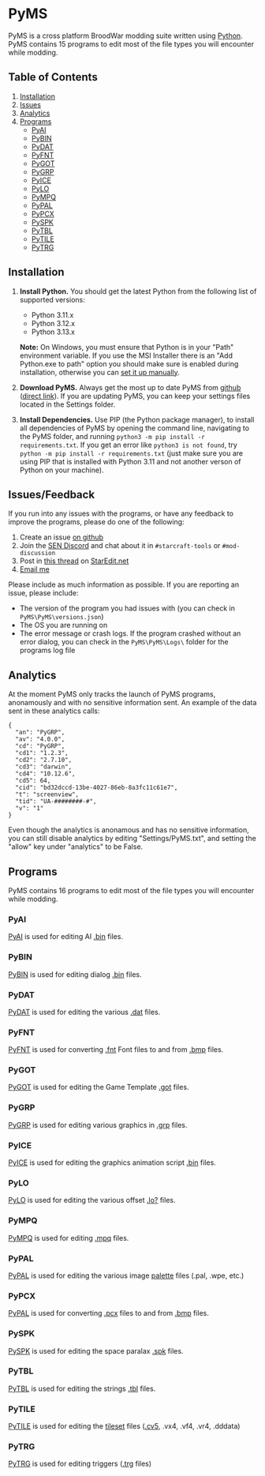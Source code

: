 # PyMS
PyMS is a cross platform BroodWar modding suite written using [Python](http://www.python.org). PyMS contains 15 programs to edit most of the file types you will encounter while modding.

## Table of Contents
1. [Installation](https://github.com/poiuyqwert/PyMS#installation)
1. [Issues](https://github.com/poiuyqwert/PyMS#issues)
1. [Analytics](https://github.com/poiuyqwert/PyMS#analytics)
1. [Programs](https://github.com/poiuyqwert/PyMS#programs)
   * [PyAI](https://github.com/poiuyqwert/PyMS#PyAI)
   * [PyBIN](https://github.com/poiuyqwert/PyMS#PyBIN)
   * [PyDAT](https://github.com/poiuyqwert/PyMS#PyDAT)
   * [PyFNT](https://github.com/poiuyqwert/PyMS#PyFNT)
   * [PyGOT](https://github.com/poiuyqwert/PyMS#PyGOT)
   * [PyGRP](https://github.com/poiuyqwert/PyMS#PyGRP)
   * [PyICE](https://github.com/poiuyqwert/PyMS#PyICE)
   * [PyLO](https://github.com/poiuyqwert/PyMS#PyLO)
   * [PyMPQ](https://github.com/poiuyqwert/PyMS#PyMPQ)
   * [PyPAL](https://github.com/poiuyqwert/PyMS#PyPAL)
   * [PyPCX](https://github.com/poiuyqwert/PyMS#PyPCX)
   * [PySPK](https://github.com/poiuyqwert/PyMS#PySPK)
   * [PyTBL](https://github.com/poiuyqwert/PyMS#PyTBL)
   * [PyTILE](https://github.com/poiuyqwert/PyMS#PyTILE)
   * [PyTRG](https://github.com/poiuyqwert/PyMS#PyTRG)


## Installation
1. **Install Python.** You should get the latest Python from the following list of supported versions:
   * Python 3.11.x
   * Python 3.12.x
   * Python 3.13.x
   
   **Note:** On Windows, you must ensure that Python is in your "Path" environment variable. If you use the MSI Installer there is an "Add Python.exe to path" option you should make sure is enabled during installation, otherwise you can [set it up manually](https://docs.python.org/3/using/windows.html#excursus-setting-environment-variables).
2. **Download PyMS.** Always get the most up to date PyMS from [github](https://github.com/poiuyqwert/pyms) ([direct link](https://github.com/poiuyqwert/PyMS/archive/master.zip)). If you are updating PyMS, you can keep your settings files located in the Settings folder.
3. **Install Dependencies.** Use PIP (the Python package manager), to install all dependencies of PyMS by opening the command line, navigating to the PyMS folder, and running `python3 -m pip install -r requirements.txt`. If you get an error like `python3 is not found`, try `python -m pip install -r requirements.txt` (just make sure you are using PIP that is installed with Python 3.11 and not another verson of Python on your machine).

## Issues/Feedback
If you run into any issues with the programs, or have any feedback to improve the programs, please do one of the following:
1. Create an issue [on github](https://github.com/poiuyqwert/PyMS/issues)
2. Join the [SEN Discord](https://discord.gg/Bzba93Z5r9) and chat about it in `#starcraft-tools` or `#mod-discussion`
3. Post in [this thread](http://www.staredit.net/topic/17719/) on [StarEdit.net](http://www.staredit.net)
4. [Email me](mailto:p.q.poiuy.qwert@gmail.com)

Please include as much information as possible. If you are reporting an issue, please include:
* The version of the program you had issues with (you can check in `PyMS\PyMS\versions.json`)
* The OS you are running on
* The error message or crash logs. If the program crashed without an error dialog, you can check in the `PyMS\PyMS\Logs\` folder for the programs log file

## Analytics
At the moment PyMS only tracks the launch of PyMS programs, anonamously and with no sensitive information sent. An example of the data sent in these analytics calls:

```
{
  "an": "PyGRP",
  "av": "4.0.0",
  "cd": "PyGRP",
  "cd1": "1.2.3",
  "cd2": "2.7.10",
  "cd3": "darwin",
  "cd4": "10.12.6",
  "cd5": 64,
  "cid": "bd32dccd-13be-4027-86eb-8a3fc11c61e7",
  "t": "screenview",
  "tid": "UA-########-#",
  "v": "1"
}
```

Even though the analytics is anonamous and has no sensitive information, you can still disable analytics by editing "Settings/PyMS.txt", and setting the "allow" key under "analytics" to be False.

## Programs
PyMS contains 16 programs to edit most of the file types you will encounter while modding.

### PyAI
[PyAI](/Help/Programs/PyAI.md) is used for editing AI [.bin](/Help/Files/aiscript.bin.md) files.

### PyBIN
[PyBIN](/Help/Programs/PyBIN.md) is used for editing dialog [.bin](/Help/Files/UI_BIN.md) files.

### PyDAT
[PyDAT](/Help/Programs/PyDAT.md) is used for editing the various [.dat](/Help/Files/DAT/units.dat.md) files.

### PyFNT
[PyFNT](/Help/Programs/PyFNT.md) is used for converting [.fnt](/Help/Files/FNT.md) Font files to and from [.bmp](/Help/Files/BMP.md) files.

### PyGOT
[PyGOT](/Help/Programs/PyGOT.md) is used for editing the Game Template [.got](/Help/Files/GOT.md) files.

### PyGRP
[PyGRP](/Help/Programs/PyGRP.md) is used for editing various graphics in [.grp](/Help/Files/GRP.md) files.

### PyICE
[PyICE](/Help/Programs/PyICE.md) is used for editing the graphics animation script [.bin](/Help/Files/iscript.bin.md) files.

### PyLO
[PyLO](/Help/Programs/PyLO.md) is used for editing the various offset [.lo?](/Help/Files/LO.md) files.

### PyMPQ
[PyMPQ](/Help/Programs/PyMPQ.md) is used for editing [.mpq](/Help/Files/MPQ.md) files.

### PyPAL
[PyPAL](/Help/Programs/PyPAL.md) is used for editing the various image [palette](/Help/Files/Palettes.md) files (.pal, .wpe, etc.)

### PyPCX
[PyPAL](/Help/Programs/PyPAL.md) is used for converting [.pcx](/Help/Files/PCX.md) files to and from [.bmp](/Help/Files/BMP.md) files.

### PySPK
[PySPK](/Help/Programs/PySPK.md) is used for editing the space paralax [.spk](/Help/Files/SPK.md) files.

### PyTBL
[PyTBL](/Help/Programs/PyTBL.md) is used for editing the strings [.tbl](/Help/Files/TBL.md) files.

### PyTILE
[PyTILE](/Help/Programs/PyTILE.md) is used for editing the [tileset](/Help/Files/Tilesets/Tilesets.md) files ([.cv5](/Help/Files/Tilesets/CV5.md), .vx4, .vf4, .vr4, .dddata)

### PyTRG
[PyTRG](/Help/Programs/PyTRG.md) is used for editing triggers ([.trg](/Help/Files/TRG.md) files)

